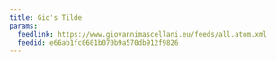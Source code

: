 ```yaml
---
title: Gio's Tilde
params:
  feedlink: https://www.giovannimascellani.eu/feeds/all.atom.xml
  feedid: e66ab1fc0601b070b9a570db912f9826
---
```

